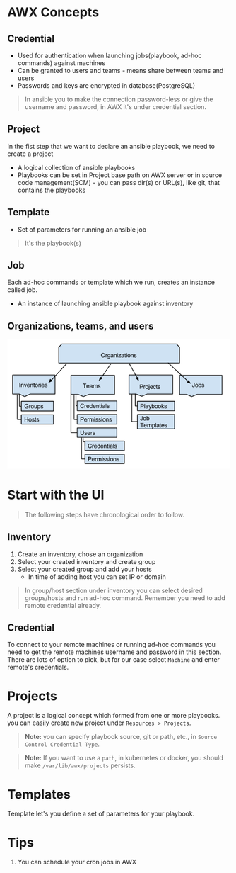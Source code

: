 # AWX Concepts

## Credential

* Used for authentication when launching jobs(playbook, ad-hoc commands)
	against machines
* Can be granted to users and teams - means share between teams and
	users
* Passwords and keys are encrypted in database(PostgreSQL)

> In ansible you to make the connection password-less or give the
username and password, in AWX it's under credential section.

## Project

In the fist step that we want to declare an ansible playbook, we need to
create a project

* A logical collection of ansible playbooks
* Playbooks can be set in Project base path on AWX server or in source
	code management(SCM) - you can pass dir(s) or URL(s), like git, that 
	contains the playbooks

## Template

* Set of parameters for running an ansible job

> It's the playbook(s)

## Job

Each ad-hoc commands or template which we run, creates an instance
called job.

* An instance of launching ansible playbook against inventory

## Organizations, teams, and users

![TowerHierarchy](./assets/TowerHierarchy.png)

# Start with the UI

> The following steps have chronological order to follow.

## Inventory

1. Create an inventory, chose an organization
1. Select your created inventory and create group
1. Select your created group and add your hosts
	* In time of adding host you can set IP or domain 

> In group/host section under inventory you can select desired groups/hosts and run
ad-hoc command. Remember you need to add remote credential already.

## Credential

To connect to your remote machines or running ad-hoc commands you need
to get the remote machines username and password in this section. There
are lots of option to pick, but for our case select ```Machine``` and
enter remote's credentials.

# Projects

A project is a logical concept which formed from one or more playbooks.
you can easily create new project under ```Resources > Projects```.

> **Note:** you can specify playbook source, git or path, etc., in
```Source Control Credential Type```.

> **Note:** If you want to use a ```path```, in kubernetes or docker,
you should make ```/var/lib/awx/projects``` persists.

# Templates

Template let's you define a set of parameters for your playbook. 

# Tips

1. You can schedule your cron jobs in AWX
